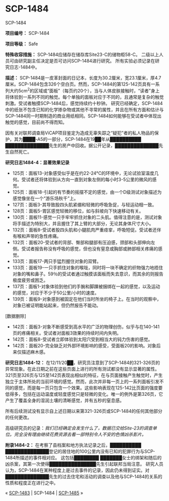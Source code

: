 # SCP-1484
                        




SCP-1484



**项目编号：** SCP-1484

**项目等级：** Safe

**特殊收容措施：** SCP-1484应储存在储存库Site23-C的储物柜58-C。 二级以上人员可由研究副主任决定是否可访问SCP-1484进行研究。 所有实验必须记录在研究日志-1484中。

**描述：** SCP-1484是一皮革封面的日记本，长度为30.2厘米，宽23.1厘米，厚4.7厘米。SCP-1484包含326个空白页。然而，SCP-1484的第125-142页具有一系列大约5cm<sup>2</sup>的区域或“面板”（每页约20个），当与人体皮肤接触时，“读者”身上将体验到一系列不同的触觉。每个单独的面板对应于不同的，且通常是复杂的触觉刺激。受试者触摸SCP-1484后，感觉持续约十秒钟。 研究已经确定，SCP-1484中的纸张不包含已知的化学掺杂物或其他不寻常的属性，并且在所有方面和估计与SCP-1484同一时期制造的商业用纸相同。SCP-1484如何能够在受试者中体现出触觉的感觉，目前尚不得而知。

因有关对联邦调查局ViCAP项目鉴定为造成无辜失踪之“疑犯”者的私人物品的保护，其为████-A5的一部分，SCP-1484在19██年从██████████ ██████████████先生的房产中回收。据公开记录，██████████████先生自然死亡。

**研究日志1484-4：显著效果记录** 

- 125页：面板13-对象感受似乎是在约22-24°C的环境中，无论试验室温度几何。受试者还将体验到从方向一直到对象左侧的每小时3-5公里的微风的感觉。
- 125页：面板18-引起的有节奏的摇摆不定的感觉，由一个D级测试对象描述为感觉像坐在一个“游乐场秋千”上。
- 127页：面板3-其导致股四头肌紧绷和轻微的呼吸急促，与轻运动相一致。
- 128页：面板5-胃区感觉轻微的移位，如与斜坡向下快速移动有关。
- 130页：面板11-感觉一只手牢牢抓住对象的二头肌。值得注意的是，测试对象将手描述为特别大，并且握住了其上臂的大部分，无论其身体尺寸大小。
- 132页：面板8-受试者股四头肌和小腿肌肉严重痉挛，呼吸短促。受试者还伴有喉和声带的急性疼痛。
- 132页：面板20-受试者的背部、臀部和腿部有压迫感，颈部和头部伸向左侧。受试者报告称没有呼吸的感觉，但也没有窒息或胸部或肺部相关疼痛的感觉。
- 133页：面板17-两只手猛烈握住对象的双臂。
- 133页：面板19-一只手抓住对象的喉咙，同时将一块不确定的织物强力地捂住对象的嘴和鼻子。59％的受试者通过触摸该面板而失去意识，而其余的则报告极度疲劳或困乏。
- 137页：面板1-对象体验到他们的手腕和脚踝被捆绑在一起的感觉，以及运动的感觉，对应于不少于50公里/小时的速度。
- 139页：面板9-对象感到被固定在他们当时所坐的椅子上。在当时的观察中，对象已被证明能站起来，但仍然报告不能动。

[数据删除]

- 142页：面板3-对象不断感受到高水平的广泛的物理创伤，似乎与在140-141页的疼痛相关。受试者对面板3效果的持续时间内失明。
- 142页：面板8-受试者立即体验到太阳穴受到相当大的钝力伤害的感觉。
- 142页：面板20-完全缺乏对外部环境影响的感受，受面板20的影响。对象后来仅描述麻木感。

**研究日志1484-12：** 在12/11/20██，研究员注意到了SCP-1484的321-326页的异常现象。在此日期之前在这些页面上进行的所有测试都没有显示显著的属性。321页至326页与125至142页表现出相似的特征，在与页面接触产生触觉时，产生独立于主体所处的当前环境的感觉。然而，此次并非每一页上的一系列面板引发不同的感觉，而是每一页只包含一个效果。这些影响表现在125-142比页面的强度要低得多，包括在运动温度或轻度感觉只是轻微的变化。唯一的例外是第326页，它产生了覆盖全身的湿润土壤的清晰感觉，并有五秒的窒息感。

所有后续测试没有显示自上述日期以来第321-326页或SCP-1484的任何其他部分的任何更改。

高级研究员的记录：*我们已经确定会发生什么了，数据已交给Site-23的调查单位。完全没有理由继续花费资源去看一部特别令人不安的色情凶杀影片。* 

**附录1484-2：** 在考察了县档案和地方执法记录之后，██████████ ██████████████登记的居住地的100公里内没有已知的犯罪行为与SCP-1484所描述的事件相对应。 这包括████████ ███████女士的绑架和随后的凶杀案，其第一次使得███████████████先生引起联邦当局注意。
研究人员认为，SCP-1484在某种程度上是过去事件的记录，因此仍未得到证实。对██████████████先生的过去住宅和活动的调查以及他与SCP-1484的关系的性质和程度正在进行之中。



« [SCP-1483](/scp-1483) | SCP-1484 | [SCP-1485](/scp-1485) »





                    
